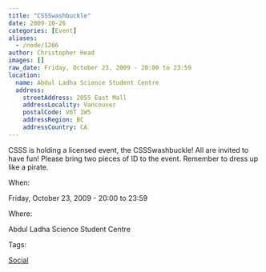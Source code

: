 ```yaml
---
title: "CSSSwashbuckle"
date: 2009-10-26
categories: [Event]
aliases:
  - /node/1266
author: Christopher Head
images: []
raw_date: Friday, October 23, 2009 - 20:00 to 23:59
location:
  name: Abdul Ladha Science Student Centre
  address:
    streetAddress: 2055 East Mall
    addressLocality: Vancouver
    postalCode: V6T 1W5
    addressRegion: BC
    addressCountry: CA
---
```


CSSS is holding a licensed event, the CSSSwashbuckle! All are invited to have fun! Please bring two pieces of ID to the event. Remember to dress up like a pirate.

When: 

Friday, October 23, 2009 - 20:00 to 23:59

Where: 

Abdul Ladha Science Student Centre

Tags: 

[Social](/social)
